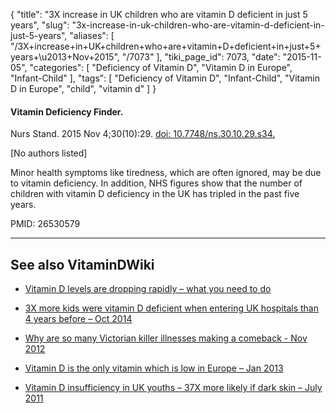 {
    "title": "3X increase in UK children who are vitamin D deficient in just 5 years",
    "slug": "3x-increase-in-uk-children-who-are-vitamin-d-deficient-in-just-5-years",
    "aliases": [
        "/3X+increase+in+UK+children+who+are+vitamin+D+deficient+in+just+5+years+\u2013+Nov+2015",
        "/7073"
    ],
    "tiki_page_id": 7073,
    "date": "2015-11-05",
    "categories": [
        "Deficiency of Vitamin D",
        "Vitamin D in Europe",
        "Infant-Child"
    ],
    "tags": [
        "Deficiency of Vitamin D",
        "Infant-Child",
        "Vitamin D in Europe",
        "child",
        "vitamin d"
    ]
}


#### Vitamin Deficiency Finder.

Nurs Stand. 2015 Nov 4;30(10):29. [doi: 10.7748/ns.30.10.29.s34.](https://doi.org/10.7748/ns.30.10.29.s34.)

<span>[No authors listed]</span>

Minor health symptoms like tiredness, which are often ignored, may be due to vitamin deficiency. In addition, NHS figures show that the number of children with vitamin D deficiency in the UK has tripled in the past five years.

PMID: 26530579

---

## See also VitaminDWiki

* [Vitamin D levels are dropping rapidly – what you need to do](/posts/vitamin-d-levels-are-dropping-rapidly-what-you-need-to-do)

* [3X more kids were vitamin D deficient when entering UK hospitals than 4 years before – Oct 2014](/posts/3x-more-kids-were-vitamin-d-deficient-when-entering-uk-hospitals-than-4-years-before)

* [Why are so many Victorian killer illnesses making a comeback - Nov 2012](/posts/why-are-so-many-victorian-killer-illnesses-making-a-comeback)

* [Vitamin D is the only vitamin which is low in Europe – Jan 2013](/posts/vitamin-d-is-the-only-vitamin-which-is-low-in-europe)

* [Vitamin D insufficiency in UK youths – 37X more likely if dark skin – July 2011](/posts/vitamin-d-insufficiency-in-uk-youths-37x-more-likely-if-dark-skin)